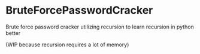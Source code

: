 # BruteForcePasswordCracker
Brute force password cracker utilizing recursion to learn recursion in python better

(WIP because recursion requires a lot of memory)
